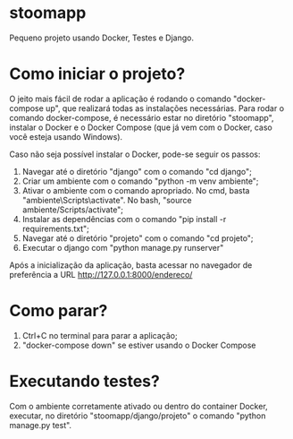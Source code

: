 # stoomapp

Pequeno projeto usando Docker, Testes e Django.

# Como iniciar o projeto?
O jeito mais fácil de rodar a aplicação é rodando o comando "docker-compose up", que realizará todas as instalações necessárias.
Para rodar o comando docker-compose, é necessário estar no diretório "stoomapp", instalar o Docker e o Docker Compose (que já vem com o Docker, caso você esteja usando Windows).

Caso não seja possível instalar o Docker, pode-se seguir os passos:
1. Navegar até o diretório "django" com o comando "cd django";
2. Criar um ambiente com o comando "python -m venv ambiente";
3. Ativar o ambiente com o comando apropriado. No cmd, basta "ambiente\Scripts\activate". No bash, "source ambiente/Scripts/activate";
4. Instalar as dependências com o comando "pip install -r requirements.txt";
5. Navegar até o diretório "projeto" com o comando "cd projeto";
5. Executar o django com "python manage.py runserver"

Após a inicialização da aplicação, basta acessar no navegador de preferência a URL http://127.0.0.1:8000/endereco/

# Como parar?
1. Ctrl+C no terminal para parar a aplicação;
2. "docker-compose down" se estiver usando o Docker Compose

# Executando testes?
Com o ambiente corretamente ativado ou dentro do container Docker, executar, no diretório "stoomapp/django/projeto" o comando "python manage.py test".
